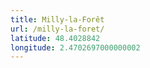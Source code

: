 ```yaml
---
title: Milly-la-Forêt
url: /milly-la-foret/
latitude: 48.4028842
longitude: 2.4702697000000002
---
```


